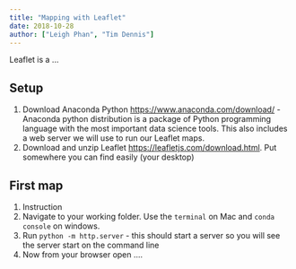```yaml
---
title: "Mapping with Leaflet"
date: 2018-10-28
author: ["Leigh Phan", "Tim Dennis"]
---
```


Leaflet is a ...


## Setup

1. Download Anaconda Python <https://www.anaconda.com/download/> - Anaconda python distribution is a package of Python programming language with the most important data science tools. This also includes a web server we will use to run our Leaflet maps.
2. Download and unzip  Leaflet <https://leafletjs.com/download.html>. Put somewhere you can find easily (your desktop)

## First map

1. Instruction
2. Navigate to your working folder. Use the `terminal` on Mac and `conda console` on windows.
3. Run `python -m http.server` - this should start a server so you will see the server start on the command line
4. Now from your browser open ....
